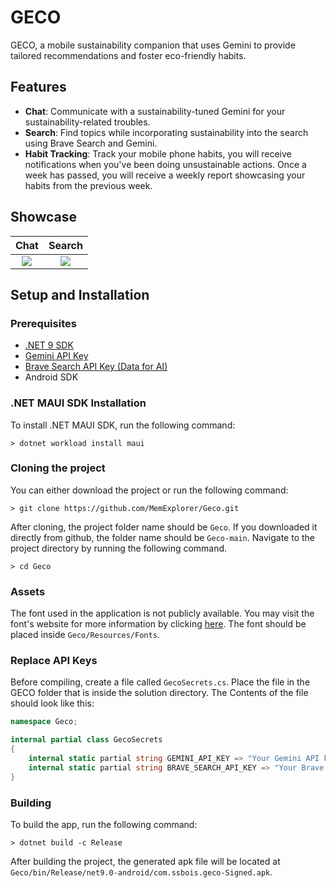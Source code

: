 # GECO
GECO, a mobile sustainability companion that uses Gemini to provide tailored recommendations and foster eco-friendly habits.

## Features
- **Chat**: Communicate with a sustainability-tuned Gemini for your sustainability-related troubles.
- **Search**: Find topics while incorporating sustainability into the search using Brave Search and Gemini.
- **Habit Tracking**: Track your mobile phone habits, you will receive notifications when you've been doing unsustainable actions. Once a week has passed, you will receive a weekly report showcasing your habits from the previous week.

## Showcase
| Chat | Search | 
| :---: | :---: |
| ![](https://media4.giphy.com/media/v1.Y2lkPTc5MGI3NjExaXVyOWczd2l1dnRzbnFvM3B3d2V4bHQ1Njl6a2g4bzNoc25xdXl4YiZlcD12MV9pbnRlcm5hbF9naWZfYnlfaWQmY3Q9Zw/uj8XTgcF9nUgsBsHi6/giphy.gif) | ![](https://media1.giphy.com/media/v1.Y2lkPTc5MGI3NjExcGt4Nmx5dXA2N2Zwa25qMmFobXZmMmw5ZjVlb2N4djI5Z2FlOHZ2eiZlcD12MV9pbnRlcm5hbF9naWZfYnlfaWQmY3Q9Zw/6BGc1mKM21dxaq5QrF/giphy.gif) |

## Setup and Installation

### Prerequisites
- [.NET 9 SDK](https://dotnet.microsoft.com/en-us/download/dotnet/9.0)
- [Gemini API Key](https://aistudio.google.com/apikey)
- [Brave Search API Key (Data for AI)](https://brave.com/search/api)
- Android SDK

### .NET MAUI SDK Installation
To install .NET MAUI SDK, run the following command:
```
> dotnet workload install maui
```

### Cloning the project
You can either download the project or run the following command:
```
> git clone https://github.com/MemExplorer/Geco.git
```
After cloning, the project folder name should be `Geco`. If you downloaded it directly from github, the folder name should be `Geco-main`. Navigate to the project directory by running the following command.
```
> cd Geco
```

### Assets
The font used in the application is not publicly available. You may visit the font's website for more information by clicking [here](https://fontawesome.com/). The font should be placed inside `Geco/Resources/Fonts`.

### Replace API Keys
Before compiling, create a file called `GecoSecrets.cs`. Place the file in the GECO folder that is inside the solution directory. The Contents of the file should look like this:
```cs
namespace Geco;

internal partial class GecoSecrets
{
    internal static partial string GEMINI_API_KEY => "Your Gemini API key";
    internal static partial string BRAVE_SEARCH_API_KEY => "Your Brave API Key";
}
```

### Building
To build the app, run the following command:
```
> dotnet build -c Release
```
After building the project, the generated apk file will be located at `Geco/bin/Release/net9.0-android/com.ssbois.geco-Signed.apk`.
